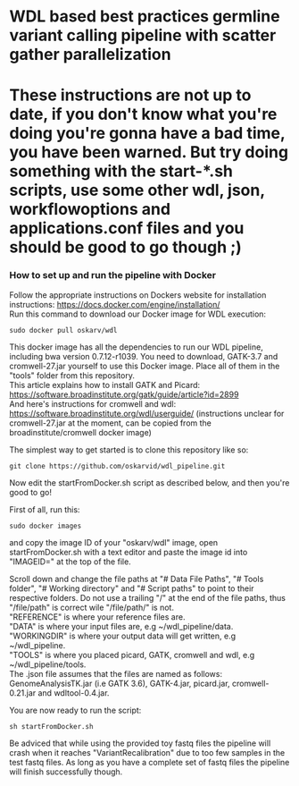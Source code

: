 # WDL based best practices germline variant calling pipeline with scatter gather parallelization

# These instructions are not up to date, if you don't know what you're doing you're gonna have a bad time, you have been warned. But try doing something with the start-*.sh scripts, use some other wdl, json, workflowoptions and applications.conf files and you should be good to go though ;)  

### How to set up and run the pipeline with Docker  
Follow the appropriate instructions on Dockers website for installation instructions: https://docs.docker.com/engine/installation/  
Run this command to download our Docker image for WDL execution:  
```
sudo docker pull oskarv/wdl
```
This docker image has all the dependencies to run our WDL pipeline, including bwa version 0.7.12-r1039. You need to download, GATK-3.7 and cromwell-27.jar yourself to use this Docker image. Place all of them in the "tools" folder from this repository.  
This article explains how to install GATK and Picard: https://software.broadinstitute.org/gatk/guide/article?id=2899  
And here's instructions for cromwell and wdl: https://software.broadinstitute.org/wdl/userguide/ (instructions unclear for cromwell-27.jar at the moment, can be copied from the broadinstitute/cromwell docker image)  

  
The simplest way to get started is to clone this repository like so:
```
git clone https://github.com/oskarvid/wdl_pipeline.git
```
Now edit the startFromDocker.sh script as described below, and then you're good to go!  

First of all, run this:  
```
sudo docker images
```
and copy the image ID of your "oskarv/wdl" image, open startFromDocker.sh with a text editor and paste the image id into "IMAGEID=" at the top of the file.  

Scroll down and change the file paths at "# Data File Paths", "# Tools folder", "# Working directory" and "# Script paths" to point to their respective folders. Do not use a trailing "/" at the end of the file paths, thus "/file/path" is correct wile "/file/path/" is not.  
"REFERENCE" is where your reference files are.  
"DATA" is where your input files are, e.g ~/wdl_pipeline/data.  
"WORKINGDIR" is where your output data will get written, e.g ~/wdl_pipeline.  
"TOOLS" is where you placed picard, GATK, cromwell and wdl, e.g ~/wdl_pipeline/tools.  
The .json file assumes that the files are named as follows: GenomeAnalysisTK.jar (i.e GATK 3.6), GATK-4.jar, picard.jar, cromwell-0.21.jar and wdltool-0.4.jar.  

You are now ready to run the script:  
```
sh startFromDocker.sh
```
Be adviced that while using the provided toy fastq files the pipeline will crash when it reaches "VariantRecalibration" due to too few samples in the test fastq files. As long as you have a complete set of fastq files the pipeline will finish successfully though.  



